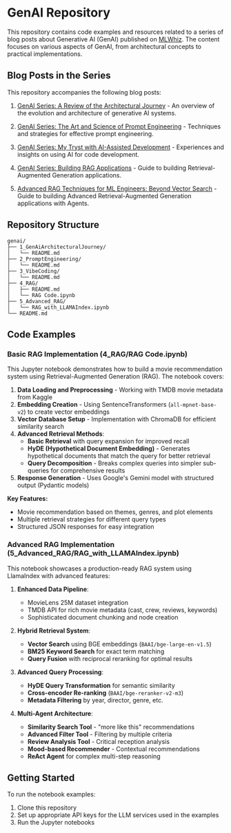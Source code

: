 # GenAI Repository

This repository contains code examples and resources related to a series of blog posts about Generative AI (GenAI) published on [MLWhiz](https://www.mlwhiz.com/). The content focuses on various aspects of GenAI, from architectural concepts to practical implementations.

## Blog Posts in the Series

This repository accompanies the following blog posts:

1. [GenAI Series: A Review of the Architectural Journey](https://www.mlwhiz.com/p/genai-series-a-review-of-the-architectural) - An overview of the evolution and architecture of generative AI systems.

2. [GenAI Series: The Art and Science of Prompt Engineering](https://www.mlwhiz.com/p/genai-series-the-art-and-science) - Techniques and strategies for effective prompt engineering.

3. [GenAI Series: My Tryst with AI-Assisted Development](https://www.mlwhiz.com/p/genai-series-my-tryst-with-ai-assisted) - Experiences and insights on using AI for code development.

4. [GenAI Series: Building RAG Applications](https://www.mlwhiz.com/p/genai-series-building-rag-applications) - Guide to building Retrieval-Augmented Generation applications.

5. [Advanced RAG Techniques for ML Engineers: Beyond Vector Search](https://open.substack.com/pub/mlwhiz/p/genai-series-beyond-basic-rag-building) - Guide to building Advanced Retrieval-Augmented Generation applications with Agents.

## Repository Structure

```
genai/
├── 1_GenAiArchitecturalJourney/
│   └── README.md
├── 2_PromptEngineering/
│   └── README.md
├── 3_VibeCoding/
│   └── README.md
├── 4_RAG/
│   ├── README.md
│   └── RAG Code.ipynb
├── 5_Advanced_RAG/
│   └── RAG_with_LLAMAIndex.ipynb
└── README.md
```

## Code Examples

### Basic RAG Implementation (4_RAG/RAG Code.ipynb)

This Jupyter notebook demonstrates how to build a movie recommendation system using Retrieval-Augmented Generation (RAG). The notebook covers:

1. **Data Loading and Preprocessing** - Working with TMDB movie metadata from Kaggle
2. **Embedding Creation** - Using SentenceTransformers (`all-mpnet-base-v2`) to create vector embeddings
3. **Vector Database Setup** - Implementation with ChromaDB for efficient similarity search
4. **Advanced Retrieval Methods**:
   - **Basic Retrieval** with query expansion for improved recall
   - **HyDE (Hypothetical Document Embedding)** - Generates hypothetical documents that match the query for better retrieval
   - **Query Decomposition** - Breaks complex queries into simpler sub-queries for comprehensive results
5. **Response Generation** - Uses Google's Gemini model with structured output (Pydantic models)

**Key Features:**
- Movie recommendation based on themes, genres, and plot elements
- Multiple retrieval strategies for different query types
- Structured JSON responses for easy integration

### Advanced RAG Implementation (5_Advanced_RAG/RAG_with_LLAMAIndex.ipynb)

This notebook showcases a production-ready RAG system using LlamaIndex with advanced features:

1. **Enhanced Data Pipeline**:
   - MovieLens 25M dataset integration
   - TMDB API for rich movie metadata (cast, crew, reviews, keywords)
   - Sophisticated document chunking and node creation

2. **Hybrid Retrieval System**:
   - **Vector Search** using BGE embeddings (`BAAI/bge-large-en-v1.5`)
   - **BM25 Keyword Search** for exact term matching
   - **Query Fusion** with reciprocal reranking for optimal results

3. **Advanced Query Processing**:
   - **HyDE Query Transformation** for semantic similarity
   - **Cross-encoder Re-ranking** (`BAAI/bge-reranker-v2-m3`)
   - **Metadata Filtering** by year, director, genre, etc.

4. **Multi-Agent Architecture**:
   - **Similarity Search Tool** - "more like this" recommendations
   - **Advanced Filter Tool** - Filtering by multiple criteria
   - **Review Analysis Tool** - Critical reception analysis
   - **Mood-based Recommender** - Contextual recommendations
   - **ReAct Agent** for complex multi-step reasoning

## Getting Started

To run the notebook examples:

1. Clone this repository
2. Set up appropriate API keys for the LLM services used in the examples
3. Run the Jupyter notebooks
